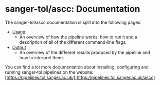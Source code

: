 # sanger-tol/ascc: Documentation

The sanger-tol/ascc documentation is split into the following pages:

- [Usage](usage.md)
  - An overview of how the pipeline works, how to run it and a description of all of the different command-line flags.
- [Output](output.md)
  - An overview of the different results produced by the pipeline and how to interpret them.

You can find a lot more documentation about installing, configuring and running sanger-tol pipelines on the website: [https://pipelines.tol.sanger.ac.uk/](https://pipelines.tol.sanger.ac.uk/ascc)
